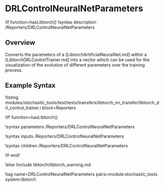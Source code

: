 # DRLControlNeuralNetParameters

!if function=hasLibtorch()
!syntax description /Reporters/DRLControlNeuralNetParameters

## Overview

Converts the parameters of a [LibtorchArtificialNeuralNet.md] within a [LibtorchDRLControlTrainer.md]
into a vector which can be used for the visualization of the evolution of different parameters over the
training process.

## Example Syntax

!listing modules/stochastic_tools/test/tests/transfers/libtorch_nn_transfer/libtorch_drl_control_trainer.i block=Reporters

!if! function=hasLibtorch()

!syntax parameters /Reporters/DRLControlNeuralNetParameters

!syntax inputs /Reporters/DRLControlNeuralNetParameters

!syntax children /Reporters/DRLControlNeuralNetParameters

!if-end!

!else
!include libtorch/libtorch_warning.md

!tag name=DRLControlNeuralNetParameters pairs=module:stochastic_tools system:libtorch
